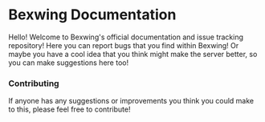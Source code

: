# Bexwing Documentation

Hello! Welcome to Bexwing's official documentation and issue tracking repository! Here you can report bugs
that you find within Bexwing! Or maybe you have a cool idea that you think might make the server better,
so you can make suggestions here too!

### Contributing

If anyone has any suggestions or improvements you think you could make to this, please feel free to contribute!
